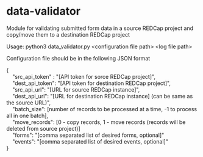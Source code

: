 # data-validator
Module for validating submitted form data in a source REDCap project and copy/move them to a destination REDCap project

Usage: python3 data_validator.py \<configuration file path\> \<log file path\>

Configuration file should be in the following JSON format

{ <br>
  &nbsp; &nbsp;   "src_api_token" : "[API token for sorce REDCap project]", <br>
  &nbsp; &nbsp;   "dest_api_token": "[API token for destination REDCap project]", <br>
  &nbsp; &nbsp;   "src_api_url": "[URL for source REDCap instance]", <br>
  &nbsp; &nbsp;   "dest_api_url": "[URL for destination REDCap instance] (can be same as the source URL)", <br>
  &nbsp; &nbsp;   "batch_size": [number of records to be processed at a time, -1 to process all in one batch], <br>
  &nbsp; &nbsp;   "move_records": [0 - copy records, 1 - move records (records will be deleted from source project)] <br>
  &nbsp; &nbsp;   "forms": "[comma separated list of desired forms, optional]" <br>
  &nbsp; &nbsp;   "events": "[comma separated list of desired events, optional]" <br>
}
